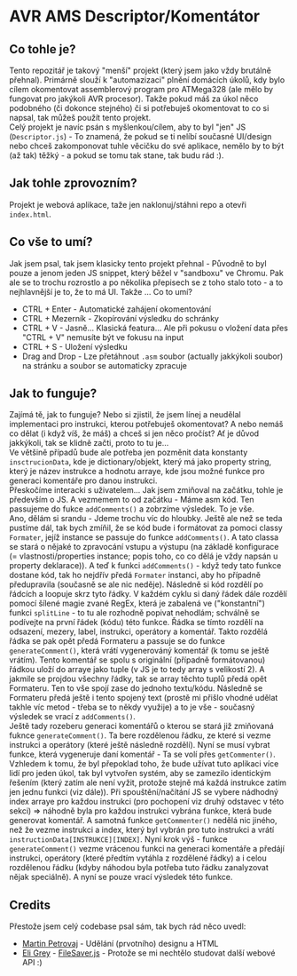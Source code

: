 # AVR AMS Descriptor/Komentátor

## Co tohle je?
Tento repozitář je takový "menší" projekt (který jsem jako vždy brutálně přehnal).
Primárně slouží k "automazizaci" plnění domácích úkolů, kdy bylo cílem okomentovat assemblerový program pro ATMega328 (ale mělo by fungovat pro jakýkoli AVR procesor). Takže pokud máš za úkol něco podobného (či dokonce stejného) či si potřebuješ okomentovat to co si napsal, tak můžeš použít tento projekt.<br>
Celý projekt je navíc psán s myšlenkou/cílem, aby to byl "jen" JS (`Descriptor.js`) - To znamená, že pokud se ti nelíbí současné UI/design nebo chceš zakomponovat tuhle věcičku do své aplikace, nemělo by to být (až tak) těžký - a pokud se tomu tak stane, tak budu rád :). 

## Jak tohle zprovozním?
Projekt je webová aplikace, taže jen naklonuj/stáhni repo a otevři `index.html`.

## Co vše to umí?
Jak jsem psal, tak jsem klasicky tento projekt přehnal - Původně to byl pouze a jenom jeden JS snippet, který běžel v "sandboxu" ve Chromu. Pak ale se to trochu rozrostlo a po několika přepisech se z toho stalo toto - a to nejhlavnější je to, že to má UI. Takže ... Co to umí?
- CTRL + Enter      - Automatické zahájení okomentování
- CTRL + Mezerník   - Zkopírování výsledku do schránky
- CTRL + V          - Jasně... Klasická featura... Ale při pokusu o vložení data přes "CTRL + V" nemusíte být ve fokusu na input
- CTRL + S          - Uložení výsledku
- Drag and Drop     - Lze přetáhnout `.asm` soubor (actually jakkýkoli soubor) na stránku a soubor se automaticky zpracuje

## Jak to funguje?
Zajímá tě, jak to funguje? Nebo si zjistil, že jsem línej a neudělal implementaci pro instrukci, kterou potřebuješ okomentovat? A nebo nemáš co dělat (i když víš, že máš) a chceš si jen něco pročíst? Ať je důvod jakkýkoli, tak se klidně začti, proto to tu je...<br>
Ve většině případů bude ale potřeba jen pozměnit data konstanty `insctrucionData`, kde je dictionary/objekt, který má jako property string, který je název instrukce a hodnotu arraye, kde jsou možné funkce pro generaci komentáře pro danou instrukci.<br>
Přeskočíme interacki s uživatelem... Jak jsem zmiňoval na začátku, tohle je především o JS. A vezmemem to od začátku - Máme asm kód. Ten passujeme do fukce `addComments()` a zobrzíme výsledek. To je vše.<br>
Ano, dělám si srandu - Jdeme trochu víc do hloubky. Ještě ale než se teda pustíme dál, tak bych zmíňil, že se kód bude i formátovat za pomoci classy `Formater`, jejíž instance se passuje do funkce `addComments()`. A tato classa se stará o nějaké to zpravocání vstupu a výstupu (na základě konfigurace (= vlastnosti/properties instance; popis toho, co co dělá je vždy napsán u property deklarace)). A teď k funkci `addComments()` - když tedy tato funkce dostane kód, tak ho nejdřív předá `Formater` instanci, aby ho případně předupravila (současně se ale nic neděje). Následně si kód rozdělí po řádcích a loopuje skrz tyto řádky. V každém cyklu si daný řádek dále rozdělí pomocí šílené magie zvané RegEx, která je zabalená ve ("konstantní") funkci `splitLine` - to tu ale rozhodně popivat nehodlám; schválně se podívejte na první řádek (kódu) této funkce. Řádka se tímto rozdělí na odsazení, mezery, label, instrukci, operátory a komentář. Takto rozdělá řádka se pak opět předá Formateru a passuje se do funkce `generateComment()`, která vrátí vygenerováný komentář (k tomu se ještě vrátím). Tento komentář se spolu s originální (případně formátovanou) řádkou uloží do arraye jako tuple (v JS je to tedy array s velikostí 2). A jakmile se projdou všechny řádky, tak se array těchto tuplů předá opět Formateru. Ten to vše spojí zase do jednoho textu/kódu. Následně se Formateru předá ještě i tento spojený text (prostě mi přišlo vhodné udělat takhle víc metod - třeba se to někdy využije) a to je vše - současný výsledek se vrací z `addComments()`.<br>
Ještě tady rozeberu generaci komentářů o kterou se stará již zmiňovaná fuknce `generateComment()`. Ta bere rozdělenou řádku, ze které si vezme instrukci a operátory (které ještě následně rozdělí). Nyní se musí vybrat funkce, která vygeneruje daní komentář - Ta se volí přes `getCommenter()`. Vzhledem k tomu, že byl přepoklad toho, že bude užívat tuto aplikaci více lidí pro jeden úkol, tak byl vytvořen systém, aby se zamezilo identickým řešením (který zatím ale není vyžit, protože stejně má každá instrukce zatím jen jednu funkci (viz dále)). Při spouštění/načítání JS se vybere nádhodný index arraye pro každou instrukci (pro pochopení viz druhý odstavec v této sekci) => náhodně byla pro každou instrukci vybrána funkce, která bude generovat komentář. A samotná funkce `getCommenter()` nedělá nic jiného, než že vezme instrukci a index, který byl vybrán pro tuto instrukci a vrátí `instructionData[INSTRUKCE][INDEX]`. Nyní krok výš - funkce `generateComment()` vezme vrácenou funkci na generaci komentáře a předájí instrukci, operátory (které předtím vytáhla z rozdělené řádky) a i celou rozdělenou řádku (kdyby náhodou byla potřeba tuto řádku zanalyzovat nějak speciálně). A nyní se pouze vrací výsledek této funkce.

## Credits
Přestože jsem celý codebase psal sám, tak bych rád něco uvedl:
- [Martin Petrovaj](https://github.com/mnpj22) - Udělání (prvotního) designu a HTML
- [Eli Grey](https://github.com/eligrey) - [FileSaver.js](https://github.com/eligrey/FileSaver.js/) - Protože se mi nechtělo studovat další webové API :)